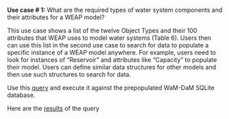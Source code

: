 **Use case # 1:** What are the required types of water system components and their attributes for a WEAP model?   

This use case shows a list of the twelve Object Types and their 100 attributes that WEAP uses to model water systems (Table 6). Users then can use this list in the second use case to search for data to populate a specific instance of a WEAP model anywhere. For example, users need to look for instances of “Reservoir” and attributes like “Capacity” to populate their model. Users can define similar data structures for other models and then use such structures to search for data. 

Use this [query](https://github.com/amabdallah/WaM-DaM/blob/master/03UseCases/Queries/01DataStructures.sql) and execute it against the prepopulated WaM-DaM SQLite database.  

Here are the [results](https://github.com/amabdallah/WaM-DaM/blob/master/03UseCases/Results/UseCase1.csv) of the query

